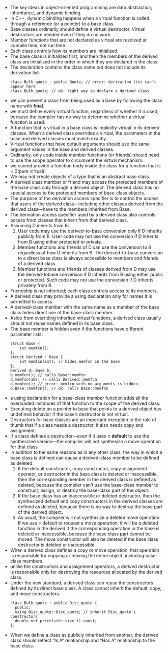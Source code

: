 - The key ideas in object-oriented programming are data abstraction, inheritance, and dynamic binding.
- In C++, dynamic binding happens when a virtual function is called through a reference (or a pointer) to a base class.
- Base classes ordinarily should define a virtual destructor. Virtual destructors
are needed even if they do no work.
- Member functions that are not declared as virtual are resolved at compile time,
not run time.
- Each class controls how its members are initialized.
- The base class is initialized first, and then the members of the derived class are initialized in the order in which they are declared in the class.
- The declaration contains the class name but does not include its derivation list:
  ```
  class Bulk_quote : public Quote; // error: derivation list can't appear here
  class Bulk_quote; // ok: right way to declare a derived class
  ```
- we can prevent a class from being used as a base by following the class name with **final**.
- we must define every virtual function, regardless of whether it is used, because the compiler has no way to determine whether a virtual function is used.
- A function that is virtual in a base class is implicitly virtual in its derived classes. When a derived class overrides a virtual, the parameters in the base and derived classes must match exactly.
- Virtual functions that have default arguments should use the same argument values in the base and derived classes.
- Ordinarily, only code inside member functions (or friends) should need to use
the scope operator to circumvent the virtual mechanism.
- we cannot provide a function body inside the class for a function that is = 0(pure virtual).
- We may not create objects of a type that is an abstract base class.
- A derived class member or friend may access the protected members of the
base class only through a derived object. The derived class has no special access to the protected members of base-class objects.
- The purpose of the derivation access specifier is to control the access that users of
the derived class—including other classes derived from the derived class—have to the members inherited from Base.
- The derivation access specifier used by a derived class also controls access from classes that inherit from that derived class.
- Assuming D inherits from B:
  1. User code may use the derived-to-base conversion only if D inherits publicly from B. User code may not use the conversion if D inherits from B using either protected or private.
  2. Member functions and friends of D can use the conversion to B regardless of how D inherits from B. The derived-to-base conversion to a direct base class is always accessible to members and friends of a derived class.
  3. Member functions and friends of classes derived from D may use the derived-tobase conversion if D inherits from B using either public or protected. Such code may not use the conversion if D inherits privately from B.
- Friendship is not inherited; each class controls access to its members.
- A derived class may provide a using declaration only for names it is permitted to access.
- A derived-class member with the same name as a member of the base class
hides direct use of the base-class member.
- Aside from overriding inherited virtual functions, a derived class usually should not reuse names defined in its base class.
- The base member is hidden even if the functions have different parameter lists:
  ```
  struct Base {
      int memfcn();
  };
  struct Derived : Base {
      int memfcn(int); // hides memfcn in the base
  };
  Derived d; Base b;
  b.memfcn(); // calls Base::memfcn
  d.memfcn(10); // calls Derived::memfcn
  d.memfcn(); // error: memfcn with no arguments is hidden
  d.Base::memfcn(); // ok: calls Base::memfcn
  ```
- a using declaration for a base-class member function adds all the overloaded instances of that function to the scope of the derived class.
- Executing delete on a pointer to base that points to a derived object has undefined behavior if the base’s destructor is not virtual.
- Destructors for base classes are an important exception to the rule of thumb that if a class needs a destructor, it also needs copy and assignment.
- If a class defines a destructor—even if it uses **= default** to use the synthesized version—the compiler will not synthesize a move operation for that class
- In addition to the same reasons as in any other class, the way in which a
base class is defined can cause a derived-class member to be defined as deleted:
  1. If the default constructor, copy constructor, copy-assignment operator, or destructor in the base class is deleted or inaccessible, then the corresponding member in the derived class is defined as deleted, because the compiler can’t use the base-class member to construct, assign, or destroy the base-class part of the object.
  2. If the base class has an inaccessible or deleted destructor, then the synthesized default and copy constructors in the derived classes are defined as deleted, because there is no way to destroy the base part of the derived object.
  3. As usual, the compiler will not synthesize a deleted move operation. If we use = default to request a move operation, it will be a deleted function in the derived if the corresponding operation in the base is deleted or inaccessible, because the base class part cannot be moved. The move constructor will also be deleted if the base class destructor is deleted or inaccessible.
- When a derived class defines a copy or move operation, that operation is
responsible for copying or moving the entire object, including base-class
members.
- unlike the constructors and assignment operators, a derived destructor is responsible only for destroying the resources allocated by the derived class.
- Under the new standard, a derived class can reuse the constructors defined by its direct base class. A class cannot inherit the default, copy, and move constructors.
  ```
  class Bulk_quote : public Disc_quote {
    public:
    using Disc_quote::Disc_quote; // inherit Disc_quote's constructors
    double net_price(std::size_t) const;
  };
  ```  
- When we define a class as publicly inherited from another, the derived class should reflect “Is A” relationship and “Has A” relationship to the base class.
